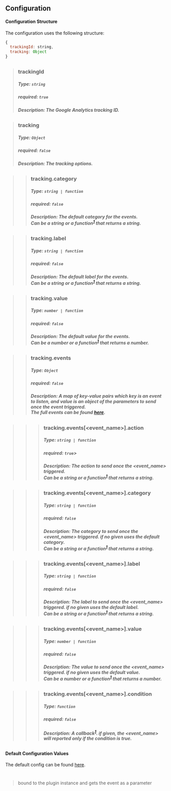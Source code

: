## Configuration

#### Configuration Structure  

The configuration uses the following structure:

```js
{
  trackingId: string,
  tracking: Object
}
```
##
>### trackingId
>##### Type: `string`
>##### required: `true`
>##### Description: The Google Analytics tracking ID.
##
>### tracking
>##### Type: `Object`
>##### required: `false`
>##### Description: The tracking options.
##
>>### tracking.category
>>##### Type: `string | function`
>>##### required: `false`
>>##### Description: The default category for the events.<br>Can be a string or a function<sup>[1](#f1)</sup> that returns a string.
##
>>### tracking.label
>>##### Type: `string | function`
>>##### required: `false`
>>##### Description: The default label for the events.<br>Can be a string or a function<sup>[1](#f1)</sup> that returns a string.
##
>>### tracking.value
>>##### Type: `number | function`
>>##### required: `false`
>>##### Description: The default value for the events.<br>Can be a number or a function<sup>[1](#f1)</sup> that returns a number.
##
>>### tracking.events
>>##### Type: `Object`
>>##### required: `false`
>>##### Description: A map of key-value pairs which key is an event to listen, and value is an object of the parameters to send once the event triggered.<br>The full events can be found [here](https://github.com/kaltura/playkit-js/blob/master/src/event/event-type.js).
##
>>>### tracking.events[<event_name>].action
>>>##### Type: `string | function`
>>>##### required: `true`>
>>>##### Description: The action to send once the <event_name> triggered.<br>Can be a string or a function<sup>[1](#f1)</sup> that returns a string.
##
>>>### tracking.events[<event_name>].category
>>>##### Type: `string | function`
>>>##### required: `false`
>>>##### Description: The category to send once the <event_name> triggered. if no given uses the default category.<br>Can be a string or a function<sup>[1](#f1)</sup> that returns a string.
##
>>>### tracking.events[<event_name>].label
>>>##### Type: `string | function`
>>>##### required: `false`
>>>##### Description: The label to send once the <event_name> triggered. if no given uses the default label.<br>Can be a string or a function<sup>[1](#f1)</sup> that returns a string.
##
>>>### tracking.events[<event_name>].value
>>>##### Type: `number | function`
>>>##### required: `false`
>>>##### Description: The value to send once the <event_name> triggered. if no given uses the default value.<br>Can be a number or a function<sup>[1](#f1)</sup> that returns a number.
##
>>>### tracking.events[<event_name>].condition
>>>##### Type: `function`
>>>##### required: `false`
>>>##### Description: A callback<sup>[1](#f1)</sup>. if given, the <event_name> will reported only if the condition is true.
##

#### Default Configuration Values

The default config can be found [here](../src/default-tracking.js).


#
><b id="f1"></b> bound to the plugin instance and gets the event as a parameter
